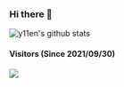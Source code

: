 ### Hi there 👋

<!--
**y11en/y11en** is a ✨ _special_ ✨ repository because its `README.md` (this file) appears on your GitHub profile.

Here are some ideas to get you started:

- 🔭 I’m currently working on ...
- 🌱 I’m currently learning ...
- 👯 I’m looking to collaborate on ...
- 🤔 I’m looking for help with ...
- 💬 Ask me about ...
- 📫 How to reach me: ...
- 😄 Pronouns: ...
- ⚡ Fun fact: ...
-->

![y11en's github stats](https://github-readme-stats.vercel.app/api?username=y11en&show_icons=true)


#### Visitors (Since 2021/09/30)
<div>
<img align="left" src="https://count.getloli.com/get/@y11en?theme=asoul">
</div>

